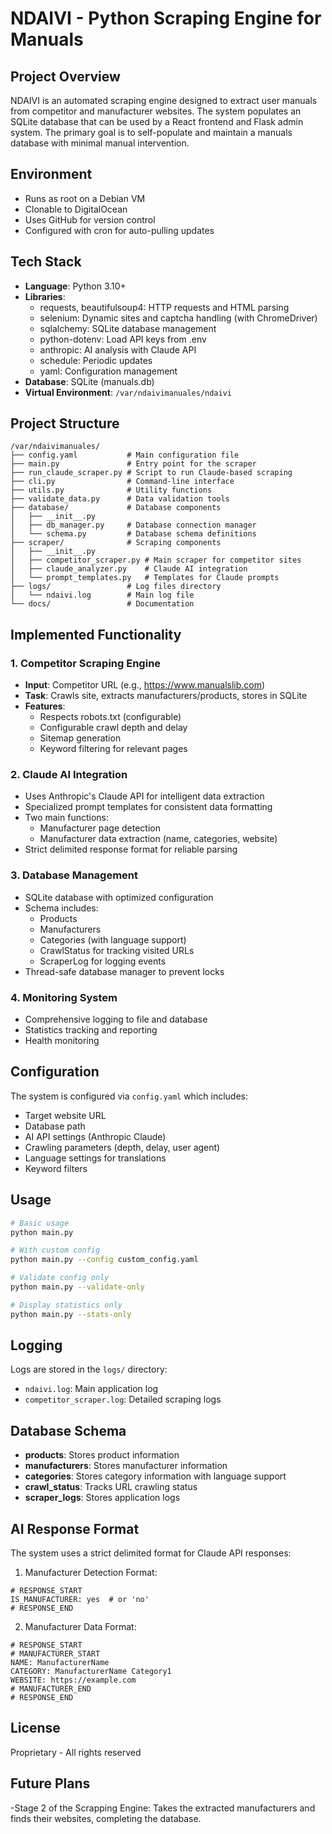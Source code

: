 # NDAIVI - Python Scraping Engine for Manuals

## Project Overview
NDAIVI is an automated scraping engine designed to extract user manuals from competitor and manufacturer websites. The system populates an SQLite database that can be used by a React frontend and Flask admin system. The primary goal is to self-populate and maintain a manuals database with minimal manual intervention.

## Environment
- Runs as root on a Debian VM
- Clonable to DigitalOcean
- Uses GitHub for version control
- Configured with cron for auto-pulling updates

## Tech Stack
- **Language**: Python 3.10+
- **Libraries**:
  - requests, beautifulsoup4: HTTP requests and HTML parsing
  - selenium: Dynamic sites and captcha handling (with ChromeDriver)
  - sqlalchemy: SQLite database management
  - python-dotenv: Load API keys from .env
  - anthropic: AI analysis with Claude API
  - schedule: Periodic updates
  - yaml: Configuration management
- **Database**: SQLite (manuals.db)
- **Virtual Environment**: `/var/ndaivimanuales/ndaivi`

## Project Structure
```
/var/ndaivimanuales/
├── config.yaml           # Main configuration file
├── main.py               # Entry point for the scraper
├── run_claude_scraper.py # Script to run Claude-based scraping
├── cli.py                # Command-line interface
├── utils.py              # Utility functions
├── validate_data.py      # Data validation tools
├── database/             # Database components
│   ├── __init__.py
│   ├── db_manager.py     # Database connection manager
│   └── schema.py         # Database schema definitions
├── scraper/              # Scraping components
│   ├── __init__.py
│   ├── competitor_scraper.py # Main scraper for competitor sites
│   ├── claude_analyzer.py    # Claude AI integration
│   └── prompt_templates.py   # Templates for Claude prompts
├── logs/                 # Log files directory
│   └── ndaivi.log        # Main log file
└── docs/                 # Documentation
```

## Implemented Functionality

### 1. Competitor Scraping Engine
- **Input**: Competitor URL (e.g., https://www.manualslib.com)
- **Task**: Crawls site, extracts manufacturers/products, stores in SQLite
- **Features**:
  - Respects robots.txt (configurable)
  - Configurable crawl depth and delay
  - Sitemap generation
  - Keyword filtering for relevant pages

### 2. Claude AI Integration
- Uses Anthropic's Claude API for intelligent data extraction
- Specialized prompt templates for consistent data formatting
- Two main functions:
  - Manufacturer page detection
  - Manufacturer data extraction (name, categories, website)
- Strict delimited response format for reliable parsing

### 3. Database Management
- SQLite database with optimized configuration
- Schema includes:
  - Products
  - Manufacturers
  - Categories (with language support)
  - CrawlStatus for tracking visited URLs
  - ScraperLog for logging events
- Thread-safe database manager to prevent locks

### 4. Monitoring System
- Comprehensive logging to file and database
- Statistics tracking and reporting
- Health monitoring

## Configuration
The system is configured via `config.yaml` which includes:
- Target website URL
- Database path
- AI API settings (Anthropic Claude)
- Crawling parameters (depth, delay, user agent)
- Language settings for translations
- Keyword filters

## Usage
```bash
# Basic usage
python main.py

# With custom config
python main.py --config custom_config.yaml

# Validate config only
python main.py --validate-only

# Display statistics only
python main.py --stats-only
```

## Logging
Logs are stored in the `logs/` directory:
- `ndaivi.log`: Main application log
- `competitor_scraper.log`: Detailed scraping logs

## Database Schema
- **products**: Stores product information
- **manufacturers**: Stores manufacturer information
- **categories**: Stores category information with language support
- **crawl_status**: Tracks URL crawling status
- **scraper_logs**: Stores application logs

## AI Response Format
The system uses a strict delimited format for Claude API responses:

1. Manufacturer Detection Format:
```
# RESPONSE_START
IS_MANUFACTURER: yes  # or 'no'
# RESPONSE_END
```

2. Manufacturer Data Format:
```
# RESPONSE_START
# MANUFACTURER_START
NAME: ManufacturerName
CATEGORY: ManufacturerName Category1
WEBSITE: https://example.com
# MANUFACTURER_END
# RESPONSE_END
```

## License
Proprietary - All rights reserved

## Future Plans
-Stage 2 of the Scrapping Engine: Takes the extracted manufacturers and finds their websites, completing the database.